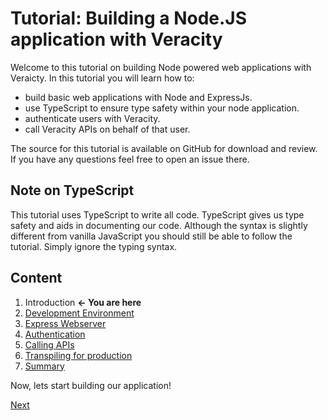 # Tutorial: Building a Node.JS application with Veracity
Welcome to this tutorial on building Node powered web applications with Veraicty. In this tutorial you will learn how to:

- build basic web applications with Node and ExpressJs.
- use TypeScript to ensure type safety within your node application.
- authenticate users with Veracity.
- call Veracity APIs on behalf of that user.

The source for this tutorial is available on GitHub for download and review. If you have any questions feel free to open an issue there.

## Note on TypeScript
This tutorial uses TypeScript to write all code. TypeScript gives us type safety and aids in documenting our code. Although the syntax is slightly different from vanilla JavaScript you should still be able to follow the tutorial. Simply ignore the typing syntax.

## Content
1. Introduction **<- You are here**
2. [Development Environment](2-development-environment.md)
3. [Express Webserver](3-express-webserver.md)
4. [Authentication](4-authentication.md)
5. [Calling APIs](5-calling-apis.md)
6. [Transpiling for production](6-transpiling-for-production.md)
8. [Summary](7-summary.md)

Now, lets start building our application!

[Next](2-development-environment.md)